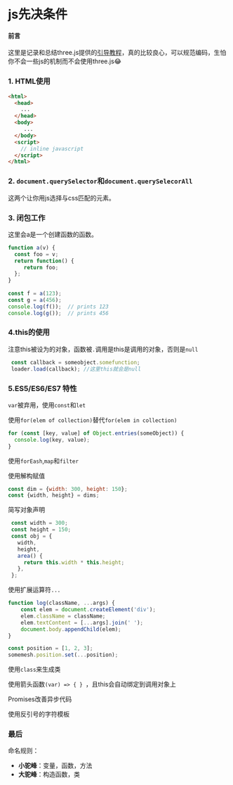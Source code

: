 # js先决条件

#### 前言

这里是记录和总结three.js提供的[引导教程](https://threejs.org/manual/#eh/prerequisites)，真的比较良心，可以规范编码，生怕你不会一些js的机制而不会使用three.js😂

### 1. HTML使用

```html
<html>
  <head>
    ...
  </head>
  <body>
     ...
  </body>
  <script>
    // inline javascript
  </script>
</html>
```



### 2. `document.querySelector`和`document.querySelecorAll`

这两个让你用js选择与css匹配的元素。



### 3. 闭包工作

这里会a是一个创建函数的函数。

```js
function a(v) {
  const foo = v;
  return function() {
     return foo;
  };
}
 
const f = a(123);
const g = a(456);
console.log(f());  // prints 123
console.log(g());  // prints 456
```

### 4.this的使用

注意this被设为的对象，函数被`.`调用是this是调用的对象，否则是`null`

```js
 const callback = someobject.somefunction;
 loader.load(callback); //这里this就会是null
```



### 5.ES5/ES6/ES7 特性

`var`被弃用，使用`const`和`let`

使用`for(elem of collection)`替代`for(elem in collection)`

```js
for (const [key, value] of Object.entries(someObject)) {
  console.log(key, value);
}
```

使用`forEash`,`map`和`filter`

使用解构赋值

```js
const dim = {width: 300, height: 150}; 
const {width, height} = dims; 
```

简写对象声明

```js
 const width = 300;
 const height = 150;
 const obj = {
   width,
   height,
   area() {
     return this.width * this.height;
   },
 };
```

使用扩展运算符`...`

```js
function log(className, ...args) {
    const elem = document.createElement('div');
    elem.className = className;
    elem.textContent = [...args].join(' ');
    document.body.appendChild(elem);
}

const position = [1, 2, 3];
somemesh.position.set(...position);

```

使用`class`来生成类

使用箭头函数`(var) => { } `，且this会自动绑定到调用对象上

Promises改善异步代码

使用反引号的字符模板

### 最后

命名规则： 

- **小驼峰**：变量，函数，方法
- **大驼峰**：构造函数，类



